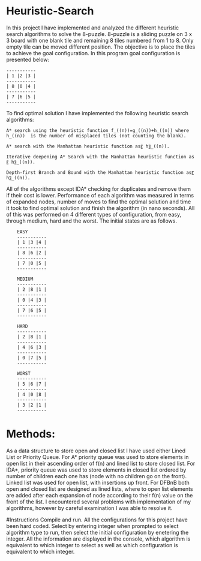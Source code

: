 # Heuristic-Search
In this project I have implemented and analyzed the different heuristic search algorithms to solve the 8-puzzle. 8-puzzle is a sliding puzzle on 3 x 3 board with one blank tile and remaining 8 tiles numbered from 1 to 8. Only empty tile can be moved different position. The objective is to place the tiles to achieve the goal configuration. In this program goal configuration is presented below:

	-----------
	| 1 |2 |3 |
	-----------
	| 8 |0 |4 |
	-----------
	| 7 |6 |5 |
	-----------


To find optimal solution I have implemented the following heuristic search algorithms:

	A* search using the heuristic function f_((n))=g_((n))+h_((n)) where h_((n))  is the number of misplaced tiles (not counting the blank).
	
	A* search with the Manhattan heuristic function as〖 h〗_((n)).
	
	Iterative deepening A* Search with the Manhattan heuristic function as〖 h〗_((n)).
	
	Depth-first Branch and Bound with the Manhattan heuristic function as〖 h〗_((n)).

All of the algorithms except IDA* checking for duplicates and remove them if their cost is lower. 
Performance of each algorithm was measured in terms of expanded nodes, number of moves to find the optimal solution and time it took to find optimal solution and finish the algorithm (in nano seconds). All of this was performed on 4 different types of configuration, from easy, through medium, hard and the worst. The initial states are as follows.

		EASY
		-----------
		| 1 |3 |4 |
		-----------
		| 8 |6 |2 |
		-----------
		| 7 |0 |5 |
		-----------

		MEDIUM
		-----------
		| 2 |8 |1 |
		-----------
		| 0 |4 |3 |
		-----------
		| 7 |6 |5 |
		-----------

		HARD
		-----------
		| 2 |8 |1 |
		-----------
		| 4 |6 |3 |
		-----------
		| 0 |7 |5 |
		-----------

		WORST
		-----------
		| 5 |6 |7 |
		-----------
		| 4 |0 |8 |
		-----------
		| 3 |2 |1 |
		-----------

# Methods:
As a data structure to store open and closed list I have used either Lined List or Priority Queue. For A* priority queue was used to store elements in open list in their ascending order of f(n) and lined list to store closed list. For IDA*, priority queue was used to store elements in closed list ordered by number of children each one has (node with no children go on the front). Linked list was used for open list, with insertions up front. For DFBnB both open and closed list are designed as lined lists, where to open list elements are added after each expansion of node according to their f(n) value on the front of the list. I encountered several problems with implementation of my algorithms, however by careful examination I was able to resolve it.

#Instructions
Compile and run. All the configurations for this project have been hard coded. 
Select by entering integer when prompted to select algorithm type to run, then select the initial configuration by enetering the integer. All the information are displayed in the console, which algorithm is equivalent to which integer to select as well as which configuration is equivalent to which integer.

